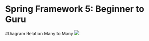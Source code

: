 # Spring Framework 5: Beginner to Guru

#Diagram Relation Many to Many
![](../../../../Завантаження/JpaEntites.jpeg)
